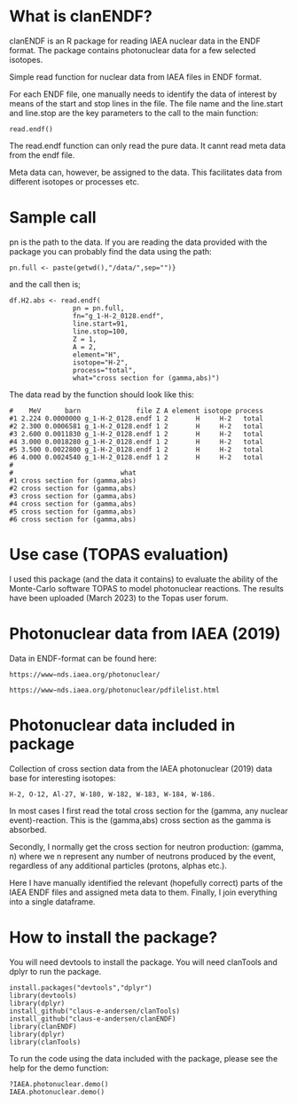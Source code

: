 # What is clanENDF?
clanENDF is an R package for reading IAEA nuclear data in the ENDF format.
The package contains photonuclear data for a few selected isotopes.

Simple read function for nuclear data from IAEA files in ENDF format.

For each ENDF file, one manually needs to identify the data of interest by means of
the start and stop lines in the file. The file name and the line.start and line.stop
are the key parameters to the call to the main function:
```
read.endf()
```

The read.endf function can only read the pure data. It cannt read meta data from the endf file.

Meta data can, however, be assigned to the data. This facilitates
data from different isotopes or processes etc.

# Sample call
pn is the path to the data. If you are reading the data provided with the package
you can probably find the data using the path:
```
pn.full <- paste(getwd(),"/data/",sep="")}
``` 
and the call then is;
```
df.H2.abs <- read.endf(
                pn = pn.full,
                fn="g_1-H-2_0128.endf",
                line.start=91,
                line.stop=100,
                Z = 1,
                A = 2,
                element="H",
                isotope="H-2",
                process="total",
                what="cross section for (gamma,abs)")
```                

The data read by the function should look like this:

```
#    MeV      barn              file Z A element isotope process
#1 2.224 0.0000000 g_1-H-2_0128.endf 1 2       H     H-2   total
#2 2.300 0.0006581 g_1-H-2_0128.endf 1 2       H     H-2   total
#3 2.600 0.0011830 g_1-H-2_0128.endf 1 2       H     H-2   total
#4 3.000 0.0018280 g_1-H-2_0128.endf 1 2       H     H-2   total
#5 3.500 0.0022800 g_1-H-2_0128.endf 1 2       H     H-2   total
#6 4.000 0.0024540 g_1-H-2_0128.endf 1 2       H     H-2   total
#
#                           what
#1 cross section for (gamma,abs)
#2 cross section for (gamma,abs)
#3 cross section for (gamma,abs)
#4 cross section for (gamma,abs)
#5 cross section for (gamma,abs)
#6 cross section for (gamma,abs)
```

# Use case (TOPAS evaluation)
I used this package (and the data it contains) to evaluate the ability of the Monte-Carlo software TOPAS to
model photonuclear reactions. The results have been uploaded (March 2023) to the Topas user forum.

# Photonuclear data from IAEA (2019)
Data in ENDF-format can be found here: 
```
https://www−nds.iaea.org/photonuclear/
```

```
https://www−nds.iaea.org/photonuclear/pdfilelist.html
```

# Photonuclear data included in package
Collection of cross section data from the IAEA photonuclear (2019)
data base for interesting isotopes:

```
H-2, O-12, Al-27, W-180, W-182, W-183, W-184, W-186.
```

In most cases I first read the total cross section for the
(gamma, any nuclear event)-reaction. This is the (gamma,abs)
cross section as the gamma is absorbed.

Secondly, I normally get the cross section for neutron production:
(gamma, n) where we n represent any number of neutrons produced by
the event, regardless of any additional particles (protons, alphas
etc.).

Here I have manually identified the relevant (hopefully correct)
parts of the IAEA ENDF files and assigned meta data to them. Finally,
I join everything into a single dataframe.

# How to install the package?
You will need devtools to install the package. You will need clanTools and dplyr to run the package.
```
install.packages("devtools","dplyr")
library(devtools)
library(dplyr)
install_github("claus-e-andersen/clanTools)
install_github("claus-e-andersen/clanENDF)
library(clanENDF)
library(dplyr)
library(clanTools)
```
To run the code using the data included with the package, please see the help for the demo function:
```
?IAEA.photonuclear.demo()
IAEA.photonuclear.demo()
```

